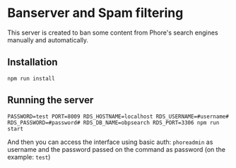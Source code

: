 Banserver and Spam filtering
=============================

This server is created to ban some content from Phore's search engines manually and automatically.


Installation
------------

`npm run install`

Running the server
------------------

`PASSWORD=test PORT=8009 RDS_HOSTNAME=localhost RDS_USERNAME=#username# RDS_PASSWORD=#password# RDS_DB_NAME=obpsearch RDS_PORT=3306 npm run start`

And then you can access the interface using basic auth: 
`phoreadmin` as username and the password passed on the command as password (on the example: `test`)